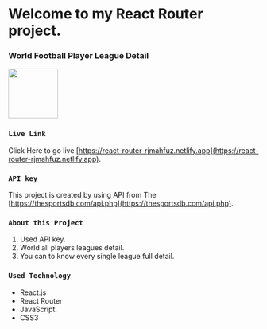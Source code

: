 # Welcome to my React Router project.

### World Football Player League Detail

<a href="https://react-router-rjmahfuz.netlify.app/">
  <img width="100px" height="100px" src="https://i.ibb.co/BLcDrVh/players.jpg" />
</a>

### `Live Link`

Click Here to go live [https://react-router-rjmahfuz.netlify.app](https://react-router-rjmahfuz.netlify.app).

### `API key`

This project is created by using API from The [https://thesportsdb.com/api.php](https://thesportsdb.com/api.php).

### `About this Project`

1. Used API key.
2. World all players leagues detail.
3. You can to know every single league full detail.

### `Used Technology`

+ React.js
+ React Router
+ JavaScript.
+ CSS3

